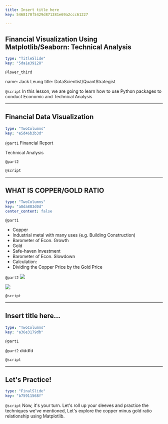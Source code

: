 ```yaml
---
title: Insert title here
key: 5468170f5429d871381e69a2ccc61227

---
```

## Financial Visualization Using Matplotlib/Seaborn: Technical Analysis

```yaml
type: "TitleSlide"
key: "5da1e39128"
```

`@lower_third`

name: Jack Leung
title: DataScientist/QuantStrategist


`@script`
In this lesson, we are going to learn how to use Python packages to conduct Economic and Technical Analysis


---
## Financial Data Visualization

```yaml
type: "TwoColumns"
key: "e5d46b3b3d"
```

`@part1`
Financial Report

Technical Analysis


`@part2`



`@script`



---
## WHAT IS COPPER/GOLD RATIO

```yaml
type: "TwoColumns"
key: "a8da883d0d"
center_content: false
```

`@part1`
- Copper
 - Industrial metal with many uses (e.g. Building Construction)
 - Barometer of Econ. Growth
- Gold
 - Safe-haven Investment
 - Barometer of Econ. Slowdown 
- Calculation:
 - Dividing the Copper Price by the Gold Price


`@part2`
![](https://a57.foxnews.com/static.foxnews.com/foxnews.com/content/uploads/2018/09/918/516/ea8469a3-goldbars.jpg?ve=1&tl=1)

![](https://fortmyers.floridaweekly.com/wp-content/uploads/images/2018-01-03/25p1.jpg)


`@script`



---
## Insert title here...

```yaml
type: "TwoColumns"
key: "a36e3179db"
```

`@part1`



`@part2`
diddfd


`@script`



---
## Let's Practice!

```yaml
type: "FinalSlide"
key: "b75911568f"
```

`@script`
Now, it's your turn. Let's roll up your sleeves and practice the techniques we've mentioned, Let's explore the copper minus gold ratio relationship using Matplotlib.

